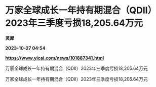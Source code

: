 # 万家全球成长一年持有期混合（QDII）2023年三季度亏损18,205.64万元
**灵犀**

**2023-10-27 04:54**

**https://www.yicai.com/news/101887341.html**

万家全球成长一年持有期混合（QDII）2023年三季度亏损18,205.64万元

万家全球成长一年持有期混合（QDII）2023年三季度亏损18,205.64万元